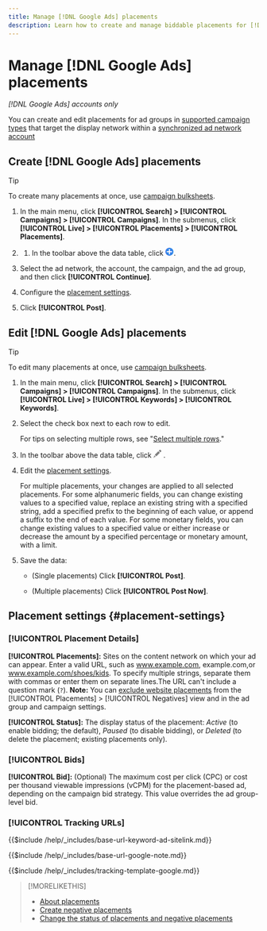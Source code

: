 ```yaml
---
title: Manage [!DNL Google Ads] placements
description: Learn how to create and manage biddable placements for [!DNL Google Ads] ad groups.
---
```

# Manage [!DNL Google Ads] placements

*[!DNL Google Ads] accounts only*

You can create and edit placements for ad groups in [supported campaign types](/help/search-social-commerce/introduction/supported-inventory.md) that target the display network within a [synchronized ad network account](/help/search-social-commerce/campaign-management/accounts/ad-network-account-about.md)

## Create [!DNL Google Ads] placements

>[!TIP]
>
>To create many placements at once, use [campaign bulksheets](/help/search-social-commerce/campaign-management/bulksheets/bulksheet-about.md).

1. In the main menu, click **[!UICONTROL Search] > [!UICONTROL Campaigns] > [!UICONTROL Campaigns]**. In the submenus, click **[!UICONTROL Live] > [!UICONTROL Placements] > [!UICONTROL Placements]**.

1. 1. In the toolbar above the data table, click ![Create](/help/search-social-commerce/assets/add.png "Create").

1. Select the ad network, the account, the campaign, and the ad group, and then click **[!UICONTROL Continue]**.

1. Configure the [placement settings](#placement-settings).

1. Click **[!UICONTROL Post]**.

## Edit [!DNL Google Ads] placements

>[!TIP]
>
>To edit many placements at once, use [campaign bulksheets](/help/search-social-commerce/campaign-management/bulksheets/bulksheet-about.md).

1. In the main menu, click **[!UICONTROL Search] > [!UICONTROL Campaigns] > [!UICONTROL Campaigns]**. In the submenus, click **[!UICONTROL Live] > [!UICONTROL Keywords] > [!UICONTROL Keywords]**.

1. Select the check box next to each row to edit.

   For tips on selecting multiple rows, see "[Select multiple rows](/help/search-social-commerce/common-tasks/navigation-editing-selection/multiple-rows-select.md)."

1. In the toolbar above the data table, click ![Edit](/help/search-social-commerce/assets/edit.png "Edit") .

1. Edit the [placement settings](#placement-settings).

   For multiple placements, your changes are applied to all selected placements. For some alphanumeric fields, you can change existing values to a specified value, replace an existing string with a specified string, add a specified prefix to the beginning of each value, or append a suffix to the end of each value. For some monetary fields, you can change existing values to a specified value or either increase or decrease the amount by a specified percentage or monetary amount, with a limit.

1. Save the data:

   * (Single placements) Click **[!UICONTROL Post]**.
   
   * (Multiple placements) Click **[!UICONTROL Post Now]**.

## Placement settings {#placement-settings}

### [!UICONTROL Placement Details]

**[!UICONTROL Placements]:** Sites on the content network on which your ad can appear. Enter a valid URL, such as www.example.com, example.com,or www.example.com/shoes/kids. To specify multiple strings, separate them with commas or enter them on separate lines.The URL can't include a question mark (`?`). **Note:** You can [exclude website placements](placement-negative-create.md) from the [!UICONTROL Placements] > [!UICONTROL Negatives] view and in the ad group and campaign settings.

**[!UICONTROL Status]:** The display status of the placement: *Active* (to enable bidding; the default), *Paused* (to disable bidding), or *Deleted* (to delete the placement; existing placements only).

### [!UICONTROL Bids]

**[!UICONTROL Bid]:** (Optional) The maximum cost per click (CPC) or cost per thousand viewable impressions (vCPM) for the placement-based ad, depending on the campaign bid strategy. This value overrides the ad group-level bid.

<!-- If the placement is in a standard optimized portfolio, then the specified bid is applied for one day. Afterward, the optimization capability places bids according to its own calculations. -->

### [!UICONTROL Tracking URLs]

<!-- **[!UICONTROL Base URL]:** -->

{{$include /help/_includes/base-url-keyword-ad-sitelink.md}}

<!-- note -->

{{$include /help/_includes/base-url-google-note.md}}

<!-- **[!UICONTROL Tracking Template]:** -->

{{$include /help/_includes/tracking-template-google.md}}

>[!MORELIKETHIS]
>
>* [About placements](placement-about.md)
>* [Create negative placements](placement-negative-create.md)
>* [Change the status of placements and negative placements](placement-status-edit.md)
